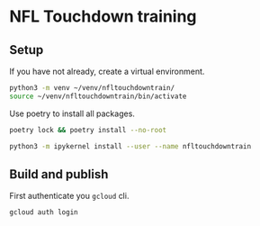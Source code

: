 # NFL Touchdown training

## Setup

If you have not already, create a virtual environment.

```sh
python3 -m venv ~/venv/nfltouchdowntrain/
source ~/venv/nfltouchdowntrain/bin/activate
```

Use poetry to install all packages.

```sh
poetry lock && poetry install --no-root
```

```sh
python3 -m ipykernel install --user --name nfltouchdowntrain
```

## Build and publish

First authenticate you `gcloud` cli.

```sh
gcloud auth login
```
